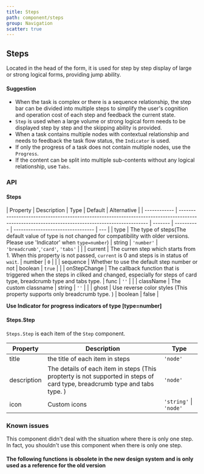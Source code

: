 ```yaml
---
title: Steps
path: component/steps
group: Navigation
scatter: true
---
```


## Steps

Located in the head of the form, it is used for step by step display of large or strong logical forms, providing jump ability.

#### Suggestion

- When the task is complex or there is a sequence relationship, the step bar can be divided into multiple steps to simplify the user's cognition and operation cost of each step and feedback the current state.
- `Step` is used when a large volume or strong logical form needs to be displayed step by step and the skipping ability is provided.
- When a task contains multiple nodes with contextual relationship and needs to feedback the task flow status, the `Indicator` is used.
- If only the progress of a task does not contain multiple nodes, use the `Progress`.
- If the content can be split into multiple sub-contents without any logical relationship, use `Tabs`.

<!-- demo-slot-1 -->
<!-- demo-slot-2 -->
<!-- demo-slot-3 -->

### API

#### Steps

| Property     | Description                                                                                                                                     | Type    | Default    | Alternative                       |
| ------------ | ----------------------------------------------------------------------------------------------------------------------------------------------- | ------- | ---------- | --------------------------------- | --- |
| type         | The type of steps(The default value of type is not changed for compatibility with older versions. Please use 'Indicator' when `type=number`)    | string  | `'number'` | `'breadcrumb'`,`'card'`, `'tabs'` |     |
| current      | The curren step which starts from 1. When this property is not passed, `current` is 0 and steps is in status of `wait`.                         | number  | `0`        |                                   |
| sequence     | Whether to use the default step number or not                                                                                                   | boolean | `true`     |                                   |
| onStepChange | The callback function that is triggered when the steps in cliked and changed, especially for steps of card type, breadcrumb type and tabs type. | func    | `''`       |                                   |
| className    | The custom classname                                                                                                                            | string  | `''`       |                                   |
| ghost        | Use reverse color styles (This property supports only breadcrumb type. )                                                                        | boolean | false      |

**Use Indicator for progress indicators of type [type=number]**

#### Steps.Step

`Steps.Step` is each item of the `Step` component.

| Property    | Description                                                                                                                | Type                   |
| ----------- | -------------------------------------------------------------------------------------------------------------------------- | ---------------------- |
| title       | the title of each item in steps                                                                                            | `'node'`               |
| description | The details of each item in steps (This propterty is not supported in steps of card type, breadcrumb type and tabs type. ) | `'node'`               |
| icon        | Custom icons                                                                                                               | `'string'` \| `'node'` |

### Known issues

This component didn't deal with the situation where there is only one step. In fact, you shouldn't use this component when there is only one step.

#### The following functions is obsolete in the new design system and is only used as a reference for the old version

<!-- demo-slot-4 -->
<!-- demo-slot-5 -->

